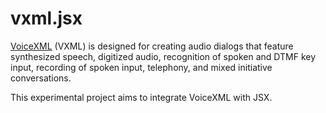 # vxml.jsx

[VoiceXML](https://www.w3.org/TR/voicexml20) (VXML) is designed for creating audio dialogs that feature synthesized speech, digitized audio, recognition of spoken and DTMF key input, recording of spoken input, telephony, and mixed initiative conversations.

This experimental project aims to integrate VoiceXML with JSX.
